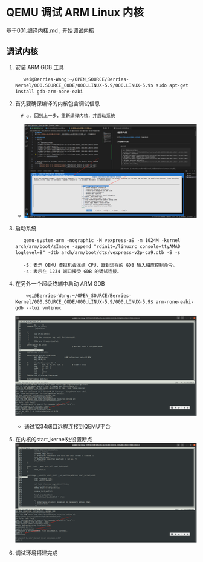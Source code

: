 # QEMU 调试 ARM Linux 内核
基于[001.编译内核.md](./001.编译内核.md) , 开始调试内核

## 调试内核
1. 安装 ARM GDB 工具
   ```shell
      wei@Berries-Wang:~/OPEN_SOURCE/Berries-Kernel/000.SOURCE_CODE/000.LINUX-5.9/000.LINUX-5.9$ sudo apt-get install gdb-arm-none-eabi
   ```
2. 首先要确保编译的内核包含调试信息
   ```txt
     # a. 回到上一步，重新编译内核，并启动系统
   ```
   - ![kernel_20241214145134.jpg](./IMGS/kernel_20241214145134.jpg)
3. 启动系统
   ```shell
      qemu-system-arm -nographic -M vexpress-a9 -m 1024M -kernel arch/arm/boot/zImage -append "rdinit=/linuxrc console=ttyAMA0 loglevel=8" -dtb arch/arm/boot/dts/vexpress-v2p-ca9.dtb -S -s

      -S：表示 QEMU 虚拟机会冻结 CPU，直到远程的 GDB 输入相应控制命令。
      -s：表示在 1234 端口接受 GDB 的调试连接。
   ```
4. 在另外一个超级终端中启动 ARM GDB
   ```shell
       wei@Berries-Wang:~/OPEN_SOURCE/Berries-Kernel/000.SOURCE_CODE/000.LINUX-5.9/000.LINUX-5.9$ arm-none-eabi-gdb --tui vmlinux
   ```
   ![kernel_20241214151635.jpg](./IMGS/kernel_20241214151635.jpg)
      + 通过1234端口远程连接到QEMU平台
   
5. 在内核的start_kernel处设置断点
    ![kernel_20241214152631.jpg](./IMGS/kernel_20241214152631.jpg)

6. 调试环境搭建完成
